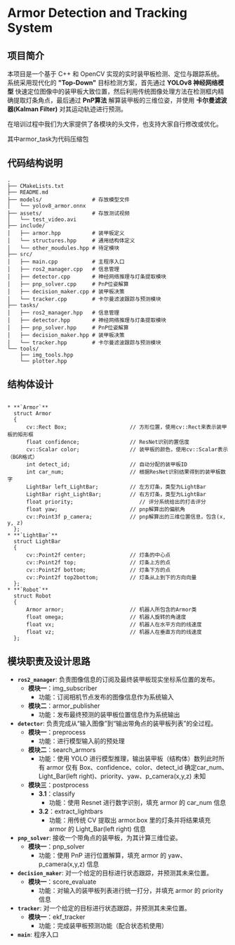 # Armor Detection and Tracking System

## 项目简介

本项目是一个基于 C++ 和 OpenCV 实现的实时装甲板检测、定位与跟踪系统。系统采用现代化的 **"Top-Down"** 目标检测方案，首先通过 **YOLOv8 神经网络模型** 快速定位图像中的装甲板大致位置，然后利用传统图像处理方法在检测框内精确提取灯条角点，最后通过 **PnP算法** 解算装甲板的三维位姿，并使用 **卡尔曼滤波器(Kalman Filter)** 对其运动轨迹进行预测。

在培训过程中我们为大家提供了各模块的头文件，也支持大家自行修改或优化。

其中armor_task为代码压缩包

## 代码结构说明

```
.
├── CMakeLists.txt         
├── README.md              
├── models/                # 存放模型文件
│   └── yolov8_armor.onnx
├── assets/                # 存放测试视频
│   └── test_video.avi
├── include/               
│   ├── armor.hpp          # 装甲板定义
│   └── structures.hpp     # 通用结构体定义
│   └── other_moudules.hpp # 待定模块
├── src/                   
│   ├── main.cpp           # 主程序入口
│   ├── ros2_manager.cpp   # 信息管理
│   ├── detector.cpp       # 神经网络推理与灯条提取模块
│   ├── pnp_solver.cpp     # PnP位姿解算
│   ├── decision_maker.cpp # 装甲板决策
│   └── tracker.cpp        # 卡尔曼滤波跟踪与预测模块
├── tasks/                 
│   ├── ros2_manager.hpp   # 信息管理
│   ├── detector.hpp       # 神经网络推理与灯条提取模块
│   ├── pnp_solver.hpp     # PnP位姿解算
│   ├── decision_maker.hpp # 装甲板决策
│   └── tracker.hpp        # 卡尔曼滤波跟踪与预测模块
└── tools/                 
    ├── img_tools.hpp      
    └── plotter.hpp      

```

## 结构体设计
```

* **`Armor`**
  struct Armor 
  {
      cv::Rect Box;                    // 方形位置，使用cv::Rect来表示装甲板的矩形框
      float confidence;                // ResNet识别的置信度
      cv::Scalar color;                // 装甲板的颜色，使用cv::Scalar表示（BGR格式）
      int detect_id;                   // 自动分配的装甲板ID
      int car_num;                     // 根据ResNet识别结果得到的装甲板数字
      LightBar left_LightBar;          // 左方灯条，类型为LightBar
      LightBar right_LightBar;         // 右方灯条，类型为LightBar
      float priority;                     // 评分系统给出的打击评分
      float yaw;                       // pnp解算出的偏航角
      cv::Point3f p_camera;            // pnp解算出的三维位置信息，包含(x, y, z)
  };
* **`LightBar`**
  struct LightBar 
  {
      cv::Point2f center;              // 灯条的中心点
      cv::Point2f top;                 // 灯条上方的点
      cv::Point2f bottom;              // 灯条下方的点
      cv::Point2f top2bottom;          // 灯条从上到下的方向向量
  };
* **`Robot`**
  struct Robot 
  {
      Armor armor;                     // 机器人所包含的Armor类
      float omega;                     // 机器人旋转的角速度
      float vx;                        // 机器人在水平方向的线速度
      float vz;                        // 机器人在垂直方向的线速度
  };

```

## 模块职责及设计思路

* **`ros2_manager`**: 负责图像信息的订阅及最终装甲板现实坐标系位置的发布。
  * **模块一**：img_subscriber
    * 功能：订阅相机节点发布的图像信息作为系统输入
  * **模块二**：armor_publisher
    * 功能：发布最终预测的装甲板位置信息作为系统输出
* **`detector`**: 负责完成从“输入图像”到“输出带角点的装甲板列表”的全过程。
  * **模块一**：preprocess
    * 功能：进行模型输入前的预处理
  * **模块二**：search_armors
    * 功能：使用 YOLO 进行模型推理，输出装甲板（结构体）数列此时所有 armor 仅有 Box、confidence、color、detect_id 确定car_num、Light_Bar(left right)、priority、yaw、p_camera(x,y,z) 未知
  * **模块三**：postprocess
    * **3.1**：classify
      * 功能：使用 Resnet 进行数字识别，填充 armor 的 car_num 信息
    * **3.2**：extract_lightbars
      * 功能：用传统 CV 提取出 armor.box 里的灯条并将结果填充 armor 的 Light_Bar(left right) 信息
* **`pnp_solver`**: 接收一个带角点的装甲板，为其计算三维位姿。
  * **模块一**：pnp_solver
    * 功能：使用 PnP 进行位置解算，填充 armor 的 yaw、p_camera(x,y,z) 信息
* **`decision_maker`**: 对一个给定的目标进行状态跟踪，并预测其未来位置。
  * **模块一**：score_evaluate
    * 功能：对输入的装甲板列表进行统一打分，并填充 armor 的 priority 信息
* **`tracker`**: 对一个给定的目标进行状态跟踪，并预测其未来位置。
  * **模块一**：ekf_tracker
    * 功能：完成装甲板预测功能（配合状态机使用）
* **`main`**: 程序入口


